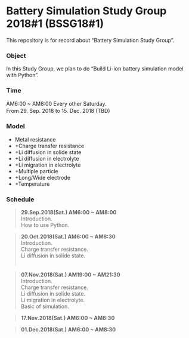 # Battery Simulation Study Group 2018#1 (BSSG18#1)
This repository is for record about “Battery Simulation Study Group”.  

### Object  
In this Study Group, we plan to do “Build Li-ion battery simulation model with Python”.  
  
### Time  
AM6:00 ~ AM8:00 Every other Saturday.  
From 29. Sep. 2018 to 15. Dec. 2018 (TBD)
　　
### Model
- Metal resistance
-  +Charge transfer resistance
-  +Li diffusion in solide state
-  +Li diffusion in electrolyte
-  +Li migration in electrolyte
-  +Multiple particle
-  +Long/Wide electrode
-  +Temperature

### Schedule  
>**29.Sep.2018(Sat.) AM6:00 ~ AM8:00**  
Introduction.  
How to use Python.  

>**20.Oct.2018(Sat.) AM6:00 ~ AM8:30**  
Introduction.  
Charge transfer resistance.  
Li diffusion in solide state.  
　　

>**07.Nov.2018(Sat.) AM19:00 ~ AM21:30**  
Introduction.  
Charge transfer resistance.  
Li diffusion in solide state.   
Li migration in electrolyte.  
Basic of simulation.  

>**17.Nov.2018(Sat.) AM6:00 ~ AM8:30**  

>**01.Dec.2018(Sat.) AM6:00 ~ AM8:30**  

